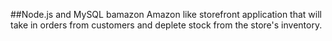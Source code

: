 ##Node.js and MySQL bamazon
 Amazon like storefront application that will take in orders from customers and deplete stock from the  store's inventory.
